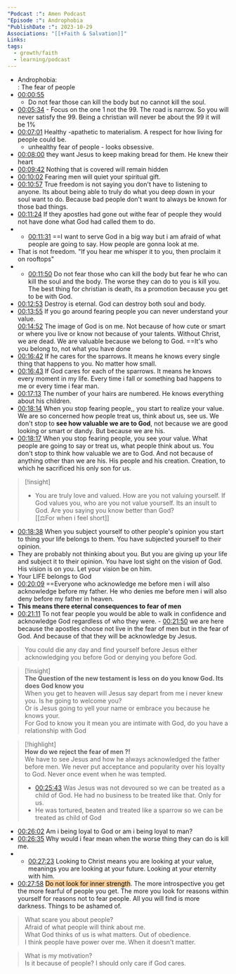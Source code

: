 ```yaml
---
"Podcast :": Amen Podcast
"Episode :": Androphobia
"PublishDate :": 2023-10-29
Associations: "[[✝️Faith & Salvation]]"
Links: 
tags:
  - growth/faith
  - learning/podcast
---
```

- Androphobia:  
  : The fear of people
- [00:00:55](obsidian://podnotes?episodeName=Androphobia+&url=https%3A%2F%2Fanchor.fm%2Fs%2F6fbe784%2Fpodcast%2Frss&time=55.04801)
	- Do not fear those can kill the body but no cannot kill the soul.
- [00:05:34](obsidian://podnotes?episodeName=Androphobia+&url=https%3A%2F%2Fanchor.fm%2Fs%2F6fbe784%2Fpodcast%2Frss&time=334.615377) - Focus on the one 1 not the 99. The road is narrow. So you will never satisfy the 99. Being a christian will never be about the 99 it will be 1%
- [00:07:01](obsidian://podnotes?episodeName=Androphobia+&url=https%3A%2F%2Fanchor.fm%2Fs%2F6fbe784%2Fpodcast%2Frss&time=421.15338) Healthy -apathetic to materialism. A respect for how living for people could be. 
	- unhealthy fear of people - looks obsessive.  
- [00:08:00](obsidian://podnotes?episodeName=Androphobia+&url=https%3A%2F%2Fanchor.fm%2Fs%2F6fbe784%2Fpodcast%2Frss&time=480.531749) they want Jesus to keep making bread for them. He knew their heart
- [00:09:42](obsidian://podnotes?episodeName=Androphobia+&url=https%3A%2F%2Fanchor.fm%2Fs%2F6fbe784%2Fpodcast%2Frss&time=582.026009) Nothing that is covered will remain hidden
- [00:10:02](obsidian://podnotes?episodeName=Androphobia+&url=https%3A%2F%2Fanchor.fm%2Fs%2F6fbe784%2Fpodcast%2Frss&time=602.097971) Fearing men will quiet your spiritual gift. 
- [00:10:57](obsidian://podnotes?episodeName=Androphobia+&url=https%3A%2F%2Fanchor.fm%2Fs%2F6fbe784%2Fpodcast%2Frss&time=657.145376) True freedom is not saying you don't have to listening to anyone. Its about being able to truly do what you deep down in your soul want to do. Because bad people don't want to always be known for those bad things. 
- [00:11:24](obsidian://podnotes?episodeName=Androphobia+&url=https%3A%2F%2Fanchor.fm%2Fs%2F6fbe784%2Fpodcast%2Frss&time=684.516043) If they apostles had gone out withe fear of people they would not have done what God had called them to do. 
- - [00:11:31](obsidian://podnotes?episodeName=Androphobia+&url=https%3A%2F%2Fanchor.fm%2Fs%2F6fbe784%2Fpodcast%2Frss&time=691.468454) ==I want to serve God in a big way but i am afraid of what people are going to say. How people are gonna look at me.
- That is not freedom. "If you hear me whisper it to you, then proclaim it on rooftops"
- - [00:11:50](obsidian://podnotes?episodeName=Androphobia+&url=https%3A%2F%2Fanchor.fm%2Fs%2F6fbe784%2Fpodcast%2Frss&time=710.770338) Do not fear those who can kill the body but fear he who can kill the soul and the body. The worse they can do to you is kill you. The best thing for christian is death, its a promotion because you get to be with God. 
- [00:12:53](obsidian://podnotes?episodeName=Androphobia+&url=https%3A%2F%2Fanchor.fm%2Fs%2F6fbe784%2Fpodcast%2Frss&time=773.917274) Destroy is eternal. God can destroy both soul and body. 
- [00:13:55](obsidian://podnotes?episodeName=Androphobia+&url=https%3A%2F%2Fanchor.fm%2Fs%2F6fbe784%2Fpodcast%2Frss&time=835.321867) If you go around fearing people you can never understand your value.  
[00:14:52](obsidian://podnotes?episodeName=Androphobia+&url=https%3A%2F%2Fanchor.fm%2Fs%2F6fbe784%2Fpodcast%2Frss&time=892.78668) The image of God is on me. Not because of how cute or smart or where you live or know not because of your talents. Without Christ, we are dead. We are valuable because we belong to God. ==It's who you belong to, not what you have done
- [00:16:42](obsidian://podnotes?episodeName=Androphobia+&url=https%3A%2F%2Fanchor.fm%2Fs%2F6fbe784%2Fpodcast%2Frss&time=1002.71391) If he cares for the sparrows. It means he knows every single thing that happens to you. No matter how small.
- [00:16:43](obsidian://podnotes?episodeName=Androphobia+&url=https%3A%2F%2Fanchor.fm%2Fs%2F6fbe784%2Fpodcast%2Frss&time=1003.278923) If God cares for each of the sparrows. It means he knows every moment in my life. Every time i fall or something bad happens to me or every time i fear man.
- [00:17:13](obsidian://podnotes?episodeName=Androphobia+&url=https%3A%2F%2Fanchor.fm%2Fs%2F6fbe784%2Fpodcast%2Frss&time=1033.225155) The number of your hairs are numbered. He knows everything about his children.
- [00:18:14](obsidian://podnotes?episodeName=Androphobia+&url=https%3A%2F%2Fanchor.fm%2Fs%2F6fbe784%2Fpodcast%2Frss&time=1094.97727) When you stop fearing people,, you start to realize your value. We are so concerned how people treat us, think about us, see us. We don't stop to **see how valuable we are to God**, not because we are good looking or smart or dandy. But because we are his.
- [00:18:17](obsidian://podnotes?episodeName=Androphobia+&url=https%3A%2F%2Fanchor.fm%2Fs%2F6fbe784%2Fpodcast%2Frss&time=1097.17668) When you stop fearing people, you see your value. What people are going to say or treat us, what people think about us. You don't stop to think how valuable we are to God. And not because of anything other than we are his. His people and his creation. Creation, to which he sacrificed his only son for us. 

>[!insight]
>- You are truly love and valued. How are you not valuing yourself. If God values you, who are you not value yourself. Its an insult to God. Are you saying you know better than God?  
>[[⚖️For when i feel short]]
- [00:18:38](obsidian://podnotes?episodeName=Androphobia+&url=https%3A%2F%2Fanchor.fm%2Fs%2F6fbe784%2Fpodcast%2Frss&time=1118.393065) When you subject yourself to other people's opinion you start to thing your life belongs to them. You have subjected yourself to their opinion. 
- They are probably not thinking about you. But you are giving up your life and subject it to their opinion. You have lost sight on the vision of God. His vision is on you. Let your vision be on him.  
- Your LIFE belongs to God
- [00:20:09](obsidian://podnotes?episodeName=Androphobia+&url=https%3A%2F%2Fanchor.fm%2Fs%2F6fbe784%2Fpodcast%2Frss&time=1209.365983) ==Everyone who acknowledge me before men i will also acknowledge before my father. He who denies me before men i will also deny before my father in heaven. 
- **This means there eternal consequences to fear of men**
- [00:21:11](obsidian://podnotes?episodeName=Androphobia+&url=https%3A%2F%2Fanchor.fm%2Fs%2F6fbe784%2Fpodcast%2Frss&time=1271.255983) To not fear people you would be able to walk in confidence and acknowledge God regardless of who they were. - [00:21:50](obsidian://podnotes?episodeName=Androphobia+&url=https%3A%2F%2Fanchor.fm%2Fs%2F6fbe784%2Fpodcast%2Frss&time=1310.141851) we are here because the apostles choose not live in the fear of men but in the fear of God. And because of that they will be acknowledge by Jesus. 
> You could die any day and find yourself before Jesus either acknowledging you before God or denying you before God. 

>[!insight]  
> **The Question of the new testament is less on do you know God. Its does God know you**  
> When you get to heaven will Jesus say depart from me i never knew you. Is he going to welcome you?  
> Or is Jesus going to yell your name or embrace you because he knows your.  
> For God to know you it mean you are intimate with God, do you have a relationship with God

>[!highlight]  
>**How do we reject the fear of men ?!**  
>We have to see Jesus and how he always acknowledged the father before men. We never put acceptance and popularity over his loyalty to God. Never once event when he was tempted. 
>- [00:25:43](obsidian://podnotes?episodeName=Androphobia+&url=https%3A%2F%2Fanchor.fm%2Fs%2F6fbe784%2Fpodcast%2Frss&time=1543.639382) Was Jesus was not devoured so we can be treated as a child of God. He had no business to be treated like that. Only for us.
>- He was tortured, beaten and treated like a sparrow so we can be treated as child of God

- [00:26:02](obsidian://podnotes?episodeName=Androphobia+&url=https%3A%2F%2Fanchor.fm%2Fs%2F6fbe784%2Fpodcast%2Frss&time=1562.495686) Am i being loyal to God or am i being loyal to man?
- [00:26:35](obsidian://podnotes?episodeName=Androphobia+&url=https%3A%2F%2Fanchor.fm%2Fs%2F6fbe784%2Fpodcast%2Frss&time=1595.858238) Why would i fear mean when the worse thing they can do is kill me. 
- - [00:27:23](obsidian://podnotes?episodeName=Androphobia+&url=https%3A%2F%2Fanchor.fm%2Fs%2F6fbe784%2Fpodcast%2Frss&time=1643.969275) Looking to Christ means you are looking at your value, meanings you are looking at your future. Looking at your eternity with him. 
- [00:27:58](obsidian://podnotes?episodeName=Androphobia+&url=https%3A%2F%2Fanchor.fm%2Fs%2F6fbe784%2Fpodcast%2Frss&time=1678.284764) <mark style="background: #FFB86CA6;">Do not look for inner strength</mark>. The more introspective you get the more fearful of people you get. The more you look for reasons within yourself for reasons not to fear people. All you will find is more darkness. Things to be ashamed of. 

> What scare you about people?  
Afraid of what people will think about me.  
What God thinks of us is what matters. Out of obedience.  
I think people have power over me. When it doesn't matter. 

>What is my motivation?  
Is it because of people? I should only care if God cares.



